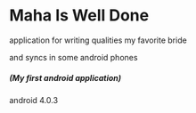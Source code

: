 # Maha Is Well Done 

application for writing qualities my favorite bride

and syncs in some android phones

#####  (My first android application)

android 4.0.3

